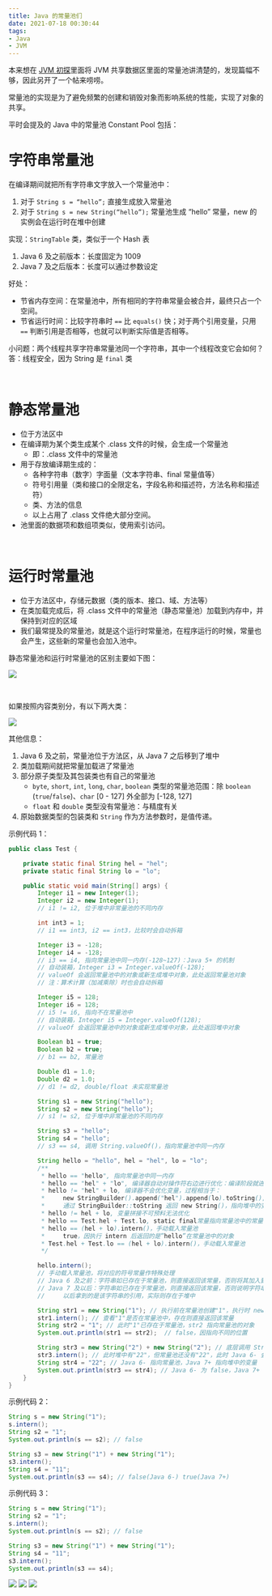 ```yaml
---
title: Java 的常量池们
date: 2021-07-18 00:30:44
tags:
- Java
- JVM
---
```


本来想在 [JVM 初探](/2021/07/07/jvm-basics)里面将 JVM 共享数据区里面的常量池讲清楚的，发现篇幅不够，因此另开了一个帖来唠唠。

<!-- more -->
常量池的实现是为了避免频繁的创建和销毁对象而影响系统的性能，实现了对象的共享。

平时会提及的 Java 中的常量池 Constant Pool 包括：

# 字符串常量池
在编译期间就把所有字符串文字放入一个常量池中：
1. 对于 `String s = “hello”;` 直接生成放入常量池
2. 对于 `String s = new String(“hello”);` 常量池生成 “hello” 常量，new 的实例会在运行时在堆中创建

实现：`StringTable` 类，类似于一个 Hash 表
1. Java 6 及之前版本：长度固定为 1009
2. Java 7 及之后版本：长度可以通过参数设定

好处：
* 节省内存空间：在常量池中，所有相同的字符串常量会被合并，最终只占一个空间。
* 节省运行时间：比较字符串时 `==` 比 `equals()` 快；对于两个引用变量，只用 `==` 判断引用是否相等，也就可以判断实际值是否相等。

小问题：两个线程共享字符串常量池同一个字符串，其中一个线程改变它会如何？  
答：线程安全，因为 String 是 `final` 类

<br/>

# 静态常量池
* 位于方法区中
* 在编译期为某个类生成某个 .class 文件的时候，会生成一个常量池
    * 即：.class 文件中的常量池
* 用于存放编译期生成的：
    * 各种字符串（数字）字面量（文本字符串、final 常量值等）
    * 符号引用量（类和接口的全限定名，字段名称和描述符，方法名称和描述符）
    * 类、方法的信息
    * 以上占用了 .class 文件绝大部分空间。
* 池里面的数据项和数组项类似，使用索引访问。

<br/>

# 运行时常量池
* 位于方法区中，存储元数据（类的版本、接口、域、方法等）
* 在类加载完成后，将 .class 文件中的常量池（静态常量池）加载到内存中，并保持到对应的区域
* 我们最常提及的常量池，就是这个运行时常量池，在程序运行的时候，常量也会产生，这些新的常量也会加入池中。

静态常量池和运行时常量池的区别主要如下图：

![](constant-pool/method-area.png)

<br/>

如果按照内容类别分，有以下两大类：

![](constant-pool/constant-pool.png)

其他信息：
1. Java 6 及之前，常量池位于方法区，从 Java 7 之后移到了堆中
2. 类加载期间就把常量加载进了常量池
3. 部分原子类型及其包装类也有自己的常量池
    * `byte`, `short`, `int`, `long`, `char`, `boolean` 类型的常量池范围：除 `boolean` (`true`/`false`)、`char` [0 - 127] 外全部为 [-128, 127]
    * `float` 和 `double` 类型没有常量池：与精度有关
4. 原始数据类型的包装类和 `String` 作为方法参数时，是值传递。

示例代码 1：
```java
public class Test {

    private static final String hel = "hel";
    private static final String lo = "lo";

    public static void main(String[] args) {
        Integer i1 = new Integer(1);
        Integer i2 = new Integer(1);
        // i1 != i2, 位于堆中非常量池的不同内存

        int int3 = 1;
        // i1 == int3, i2 == int3，比较时会自动拆箱

        Integer i3 = -128;
        Integer i4 = -128;
        // i3 == i4, 指向常量池中同一内存(-128~127)：Java 5+ 的机制
        // 自动装箱，Integer i3 = Integer.valueOf(-128);
        // valueOf 会返回常量池中的对象或新生成堆中对象，此处返回常量池对象
        // 注：算术计算（加减乘除）时也会自动拆箱

        Integer i5 = 128;
        Integer i6 = 128;
        // i5 != i6, 指向不在常量池中
        // 自动装箱，Integer i5 = Integer.valueOf(128);
        // valueOf 会返回常量池中的对象或新生成堆中对象，此处返回堆中对象

        Boolean b1 = true;
        Boolean b2 = true;
        // b1 == b2, 常量池

        Double d1 = 1.0;
        Double d2 = 1.0;
        // d1 != d2, double/float 未实现常量池

        String s1 = new String("hello");
        String s2 = new String("hello");
        // s1 != s2, 位于堆中非常量池的不同内存

        String s3 = "hello";
        String s4 = "hello";
        // s3 == s4, 调用 String.valueOf()，指向常量池中同一内存

        String hello = "hello", hel = "hel", lo = "lo";
        /**
         * hello == "hello", 指向常量池中同一内存
         * hello == "hel" + "lo", 编译器自动对操作符右边进行优化：编译阶段就进行拼接
         * hello != "hel" + lo, 编译器不会优化变量，过程相当于：
         *     new StringBuilder().append("hel").append(lo).toString();
         *     通过 StringBuilder::toString 返回 new String()，指向堆中的变量
         * hello != hel + lo, 变量拼接不可预料无法优化
         * hello == Test.hel + Test.lo, static final常量指向常量池中的常量
         * hello == (hel + lo).intern()，手动载入常量池
         *     true，因执行 intern 后返回的是”hello”在常量池中的对象
         * Test.hel + Test.lo == (hel + lo).intern()，手动载入常量池
         */

        hello.intern();
        // 手动载入常量池，将对应的符号常量作特殊处理
        // Java 6 及之前：字符串如已存在于常量池，则直接返回该常量，否则将其加入到字符串常量池
        // Java 7 及以后：字符串如已存在于常量池，则直接返回该常量，否则说明字符串在堆中，将堆中对改字符串的引用添加至字符串常量池
        //     以后拿到的是该字符串的引用，实际则存在于堆中

        String str1 = new String("1"); // 执行前在常量池创建"1"，执行时 new 一个"1"的对象存放到堆，然后 str1 指向堆中的变量
        str1.intern(); // 查看"1"是否在常量池中，存在则直接返回该常量
        String str2 = "1"; // 此时"1"已存在于常量池，str2 指向常量池的对象
        System.out.println(str1 == str2);  // false，因指向不同的位置

        String str3 = new String("2") + new String("2"); // 底层调用 StringBuilder::append 拼接"2"和"2"，再调用 toString 方法 new 一个 String 对象"22"，因此是在堆里创建的
        str3.intern(); // 此时堆中有"22"，但常量池还没有"22"，此时 Java 6- 会在常量池创建"22"，Java 7+ 则将堆中对"22"的引用放入常量池
        String str4 = "22"; // Java 6- 指向常量池，Java 7+ 指向堆中的变量
        System.out.println(str3 == str4); // Java 6- 为 false，Java 7+ 为 true
    }
}
```

示例代码 2：
```java
String s = new String("1");
s.intern();
String s2 = "1";
System.out.println(s == s2); // false

String s3 = new String("1") + new String("1");
s3.intern();
String s4 = "11";
System.out.println(s3 == s4); // false(Java 6-) true(Java 7+)
```

示例代码 3：
```java
String s = new String("1");
String s2 = "1";
s.intern();
System.out.println(s == s2); // false

String s3 = new String("1") + new String("1");
String s4 = "11";
s3.intern();
System.out.println(s3 == s4);
```

![](constant-pool/string-intern-6.png)
![](constant-pool/string-intern-7-1.png)
![](constant-pool/string-intern-7-2.png)
